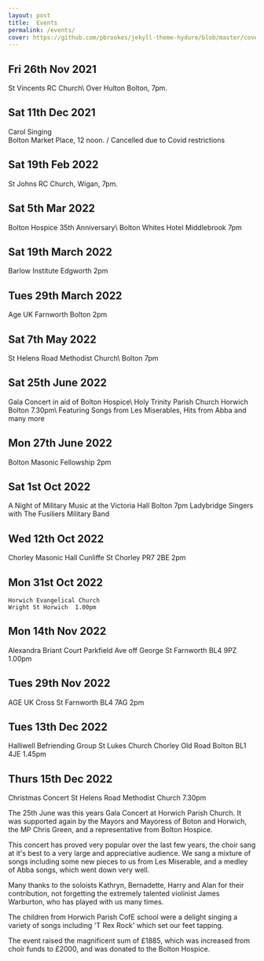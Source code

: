 ```yaml
---
layout: post
title:  Events
permalink: /events/
cover: https://github.com/pbrookes/jekyll-theme-hydure/blob/master/cover.jpg?raw=tru
---
```

                     
## Fri 26th Nov 2021    
   St Vincents RC Church\\
   Over Hulton Bolton, 7pm.
                 
## Sat 11th Dec 2021
   Carol Singing                      
   Bolton Market Place, 12 noon. /   Cancelled due to Covid restrictions

## Sat 19th Feb 2022
   St Johns RC Church, Wigan, 7pm.
   
## Sat 5th Mar 2022
   Bolton Hospice 35th Anniversary\\
   Bolton Whites Hotel Middlebrook 7pm

## Sat 19th March  2022
   Barlow Institute Edgworth  2pm
   
## Tues 29th March  2022
   Age UK Farnworth Bolton  2pm
   
## Sat 7th May 2022
   St Helens Road Methodist Church\\
   Bolton 7pm
   
## Sat 25th June 2022
   Gala Concert in aid of Bolton Hospice\\
   Holy Trinity Parish Church Horwich Bolton 7.30pm\\
   Featuring Songs from Les Miserables, Hits from Abba and many more
   
## Mon 27th June 2022
   Bolton Masonic Fellowship  2pm

## Sat 1st Oct 2022
   A Night of Military Music at the Victoria Hall Bolton 7pm
   Ladybridge Singers with The Fusiliers Military Band
   
## Wed 12th Oct 2022
   Chorley Masonic Hall
   Cunliffe St Chorley PR7 2BE 2pm
   
## Mon 31st Oct 2022
    Horwich Evangelical Church
    Wright St Horwich  1.00pm
    
## Mon 14th Nov 2022
   Alexandra Briant Court
   Parkfield Ave off George St Farnworth BL4 9PZ 1.00pm
   
## Tues 29th Nov 2022
   AGE UK Cross St Farnworth BL4 7AG 2pm
 
## Tues 13th Dec 2022
 Halliwell Befriending Group
 St Lukes Church Chorley Old Road Bolton BL1 4JE 1.45pm
## Thurs 15th Dec 2022
 Christmas Concert St Helens Road Methodist Church 7.30pm
 
 
 
The 25th June was this years Gala Concert at Horwich Parish Church. It was supported again by the Mayors and Mayoress of Boton and Horwich, the MP Chris Green, and     a representative from Bolton Hospice.
  
This concert has proved very popular over the last few years, the choir sang at it's best to a very large and appreciative audience.  We sang a mixture of songs including some new pieces to us from Les Miserable, and a medley of Abba songs, which went down very well.

Many thanks to the soloists Kathryn, Bernadette, Harry and Alan for their contribution, not forgetting the extremely talented violinist James Warburton, who has played with us many times.

The children from Horwich Parish CofE school were a delight singing a variety of songs including 'T Rex Rock' which set our feet tapping.

The event raised the magnificent sum of £1885, which was increased from choir funds to £2000, and was donated to the Bolton Hospice.
  
  

